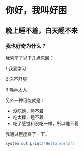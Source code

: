 # 你好，我叫好困
## 晚上睡不着，白天醒不来
### 我也好奇为什么？

我列举了以下几点原因：

1 我爱学习

2 床不舒服

3 噪声太大

另外一种可能就是：

* 没吃饱，睡不着
* 吃太撑，睡不着
* 吃了感觉和没吃一样，所以睡不着

我通过[百度](http://www.baidu.com)查了一下。

```java
system.out.print("Hello world")

```